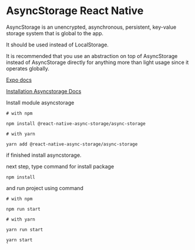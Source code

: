 # AsyncStorage React Native

AsyncStorage is an unencrypted, asynchronous, persistent, key-value storage system that is global to the app.

It should be used instead of LocalStorage.

It is recommended that you use an abstraction on top of AsyncStorage instead of AsyncStorage directly for anything more than light usage since it operates globally.

[Expo docs](https://docs.expo.io/versions/v37.0.0/react-native/asyncstorage/)

[Installation Asyncstorage Docs](https://react-native-async-storage.github.io/async-storage/docs/install/)



Install module asyncstorage

```
# with npm

npm install @react-native-async-storage/async-storage

# with yarn

yarn add @react-native-async-storage/async-storage
```

if finished install asyncstorage.

next step, type command for install package

```
npm install
```

and run project using command

```
# with npm

npm run start

# with yarn

yarn run start

yarn start
`
